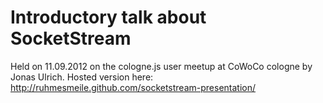 # Introductory talk about SocketStream


Held on 11.09.2012 on the cologne.js user meetup at CoWoCo cologne by Jonas Ulrich.
Hosted version here: http://ruhmesmeile.github.com/socketstream-presentation/
